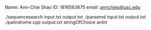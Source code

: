 Name: Ann-Chie Shao
ID: 1816563875
email: annchies@usc.edu

./sequencesearch input.txt output.txt
./parsemd input.txt output.txt
./palindrome.cpp output.txt stringOfChoice anInt
